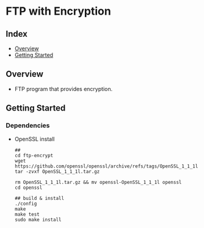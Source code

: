 # FTP with Encryption

## Index

  - [Overview](#overview) 
  - [Getting Started](#getting-started)

## Overview

- FTP program that provides encryption.

## Getting Started

### Dependencies

- OpenSSL install

  ```
  ## 
  cd ftp-encrypt
  wget https://github.com/openssl/openssl/archive/refs/tags/OpenSSL_1_1_1l.tar.gz
  tar -zvxf OpenSSL_1_1_1l.tar.gz
  
  rm OpenSSL_1_1_1l.tar.gz && mv openssl-OpenSSL_1_1_1l openssl
  cd openssl
  
  ## build & install
  ./config
  make
  make test
  sudo make install
  ```
